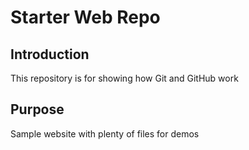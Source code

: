# Starter Web Repo
## Introduction

This repository is for showing how Git and GitHub work

## Purpose

Sample website with plenty of files for demos